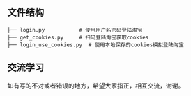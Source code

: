 ## 文件结构

```
├── login.py           # 使用用户名密码登陆淘宝
├── get_cookies.py     # 扫码登陆淘宝获取cookies
├── login_use_cookies.py  # 使用本地保存的cookies模拟登陆淘宝
```

## 交流学习

如有写的不对或者错误的地方，希望大家指正，相互交流，谢谢。
